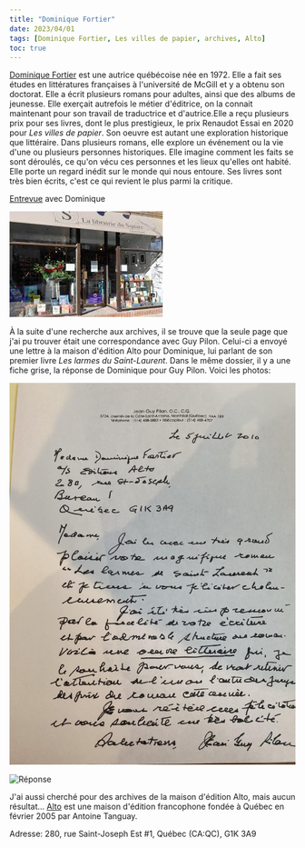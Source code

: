 ```yaml
---
title: "Dominique Fortier"
date: 2023/04/01
tags: [Dominique Fortier, Les villes de papier, archives, Alto]
toc: true
---
```

[Dominique Fortier](https://fr.wikipedia.org/wiki/Dominique_Fortier) est une autrice québécoise née en 1972. Elle a fait ses études en littératures françaises à l'université de McGill et y a obtenu son doctorat. Elle a écrit plusieurs romans pour adultes, ainsi que des albums de jeunesse. Elle exerçait autrefois le métier d'éditrice, on la connait maintenant pour son travail de traductrice et d'autrice.Elle a reçu plusieurs prix pour ses livres, dont le plus prestigieux, le prix Renaudot Essai en 2020 pour *Les villes de papier*. Son oeuvre est autant une exploration historique que littéraire. Dans plusieurs romans, elle explore un événement ou la vie d'une ou plusieurs personnes historiques. Elle imagine comment les faits se sont déroulés, ce qu'on vécu ces personnes et les lieux qu'elles ont habité. Elle porte un regard inédit sur le monde qui nous entoure. Ses livres sont très bien écrits, c'est ce qui revient le plus parmi la critique. 

[Entrevue](https://www.erudit.org/en/journals/nb/2019-n153-nb04309/90024ac.pdf) avec Dominique

![image](/static/images/Librairie.jpg)

À la suite d'une recherche aux archives, il se trouve que la seule page que j'ai pu trouver était une correspondance avec Guy Pilon. Celui-ci a envoyé une lettre à la maison d'édition Alto pour Dominique, lui parlant de son premier livre *Les larmes du Saint-Laurent*. Dans le même dossier, il y a une fiche grise, la réponse de Dominique pour Guy Pilon. Voici les photos: 

![lettre](/static/images/Lettre%20de%20Guy%20Pilon.jpg)

![Réponse](/static/images/Réponse%20de%20D.F..jpg)

J'ai aussi cherché pour des archives de la maison d'édition Alto, mais aucun résultat...
[Alto](https://fr.wikipedia.org/wiki/%C3%89ditions_Alto) est une maison d'édition francophone fondée à Québec en février 2005 par Antoine Tanguay.

Adresse: 280, rue Saint-Joseph Est #1, Québec (CA:QC), G1K 3A9